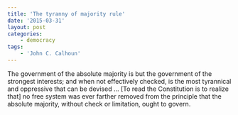 ```yaml
---
title: 'The tyranny of majority rule'
date: '2015-03-31'
layout: post
categories:
    - democracy
tags:
    - 'John C. Calhoun'
---
```


The government of the absolute majority is but the government of the strongest interests; and when not effectively checked, is the most tyrannical and oppressive that can be devised … \[To read the Constitution is to realize that\] no free system was ever farther removed from the principle that the absolute majority, without check or limitation, ought to govern.